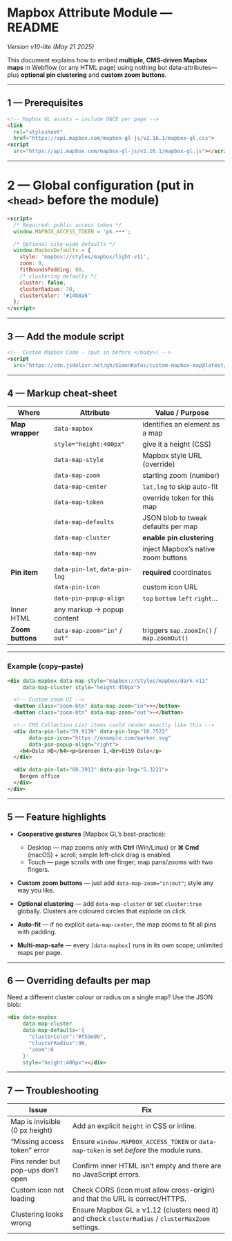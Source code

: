 # Mapbox Attribute Module — README

*Version v10-lite (May 21 2025)*

This document explains how to embed **multiple, CMS-driven Mapbox maps** in Webflow (or any HTML page) using nothing but data-attributes—plus **optional pin clustering** and **custom zoom buttons**.

---

## 1  — Prerequisites

```html
<!-- Mapbox GL assets – include ONCE per page -->
<link
  rel="stylesheet"
  href="https://api.mapbox.com/mapbox-gl-js/v2.16.1/mapbox-gl.css">
<script
  src="https://api.mapbox.com/mapbox-gl-js/v2.16.1/mapbox-gl.js"></script>
```

---

# 2  — Global configuration (put in `<head>` **before** the module)

```html
<script>
  /* Required: public access token */
  window.MAPBOX_ACCESS_TOKEN = 'pk.•••';

  /* Optional site-wide defaults */
  window.MapboxDefaults = {
    style: 'mapbox://styles/mapbox/light-v11',
    zoom: 9,
    fitBoundsPadding: 80,
    /* clustering defaults */
    cluster: false,
    clusterRadius: 70,
    clusterColor: '#14b8a6'
  };
</script>
```

---

## 3  — Add the **module script**

```html
<!-- Custom Mapbox Code - (put in before </body>) -->
<script
  src="https://cdn.jsdelivr.net/gh/SimonKefas/custom-mapbox-map@latest/script.js"></script>
```

---

## 4  — Markup cheat-sheet

| Where            | Attribute                      | Value / Purpose                           |
| ---------------- | ------------------------------ | ----------------------------------------- |
| **Map wrapper**  | `data-mapbox`                  | identifies an element as a map            |
|                  | `style="height:400px"`         | give it a height (CSS)                    |
|                  | `data-map-style`               | Mapbox style URL (override)               |
|                  | `data-map-zoom`                | starting zoom (number)                    |
|                  | `data-map-center`              | `lat,lng` to skip auto-fit                |
|                  | `data-map-token`               | override token for this map               |
|                  | `data-map-defaults`            | JSON blob to tweak defaults per map       |
|                  | `data-map-cluster`             | **enable pin clustering**                 |
|                  | `data-map-nav`                 | inject Mapbox’s native zoom buttons       |
| **Pin item**     | `data-pin-lat`, `data-pin-lng` | **required** coordinates                  |
|                  | `data-pin-icon`                | custom icon URL                           |
|                  | `data-pin-popup-align`         | `top` `bottom` `left` `right`…            |
| Inner HTML       | any markup → popup content     |                                           |
| **Zoom buttons** | `data-map-zoom="in"` / `out"`  | triggers `map.zoomIn()` / `map.zoomOut()` |

---

### Example (copy–paste)

```html
<div data-mapbox data-map-style="mapbox://styles/mapbox/dark-v11"
     data-map-cluster style="height:450px">

  <!-- Custom zoom UI -->
  <button class="zoom-btn" data-map-zoom="in">+</button>
  <button class="zoom-btn" data-map-zoom="out">−</button>

  <!-- CMS Collection List items could render exactly like this -->
  <div data-pin-lat="59.9139" data-pin-lng="10.7522"
       data-pin-icon="https://example.com/marker.svg"
       data-pin-popup-align="right">
    <h4>Oslo HQ</h4><p>Grensen 1,<br>0159 Oslo</p>
  </div>

  <div data-pin-lat="60.3913" data-pin-lng="5.3221">
    Bergen office
  </div>
</div>
```

---

## 5  — Feature highlights

* **Cooperative gestures** (Mapbox GL’s best-practice):

  * Desktop — map zooms only with **Ctrl** (Win/Linux) or **⌘ Cmd** (macOS) + scroll; simple left-click drag is enabled.
  * Touch — page scrolls with one finger; map pans/zooms with two fingers.
* **Custom zoom buttons** — just add `data-map-zoom="in|out"`; style any way you like.
* **Optional clustering** — add `data-map-cluster` or set `cluster:true` globally. Clusters are coloured circles that explode on click.
* **Auto-fit** — if no explicit `data-map-center`, the map zooms to fit all pins with padding.
* **Multi-map-safe** — every `[data-mapbox]` runs in its own scope; unlimited maps per page.

---

## 6  — Overriding defaults per map

Need a different cluster colour or radius on a single map? Use the JSON blob:

```html
<div data-mapbox
     data-map-cluster
     data-map-defaults='{
       "clusterColor":"#f59e0b",
       "clusterRadius":90,
       "zoom":6
     }'
     style="height:400px"></div>
```

---

## 7  — Troubleshooting

| Issue                              | Fix                                                                                                |
| ---------------------------------- | -------------------------------------------------------------------------------------------------- |
| Map is invisible (0 px height)     | Add an explicit `height` in CSS or inline.                                                         |
| “Missing access token” error       | Ensure `window.MAPBOX_ACCESS_TOKEN` or `data-map-token` is set *before* the module runs.           |
| Pins render but pop-ups don’t open | Confirm inner HTML isn’t empty and there are no JavaScript errors.                                 |
| Custom icon not loading            | Check CORS (icon must allow cross-origin) and that the URL is correct/HTTPS.                       |
| Clustering looks wrong             | Ensure Mapbox GL ≥ v1.12 (clusters need it) and check `clusterRadius` / `clusterMaxZoom` settings. |